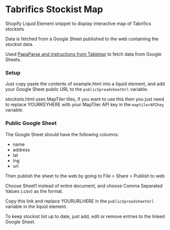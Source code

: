 # Tabrifics Stockist Map
Shopify Liquid Element snippet to display interactive map of Tabrifics stockists

Data is fetched from a Google Sheet published to the web containing the stockist data.

Used [PapaParse and instructions from Tabletop](https://github.com/jsoma/tabletop) to fetch data from Google Sheets.

### Setup
Just copy paste the contents of example.html into a liquid element, and add your Google Sheet public URL to the `publicSpreadsheetUrl` variable.

stockists.html uses MapTiler tiles, if you want to use this then you just need to replace YOURKEYHERE with your MapTiler API key in the `maptilerAPIkey` variable.

### Public Google Sheet
The Google Sheet should have the following columns:
- name
- address
- lat
- lng
- url

Then publish the sheet to the web by going to File > Share > Publish to web

Choose Sheet1 instead of entire document, and choose Comma Separated Values (.csv) as the format.

Copy this link and replace YOURURLHERE in the `publicSpreadsheetUrl` variable in the liquid element.

To keep stockist list up to date, just add, edit or remove entries to the linked Google Sheet.